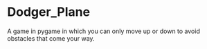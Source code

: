 # Dodger_Plane
A game in pygame in which you can only move up or down to avoid obstacles that come your way.
